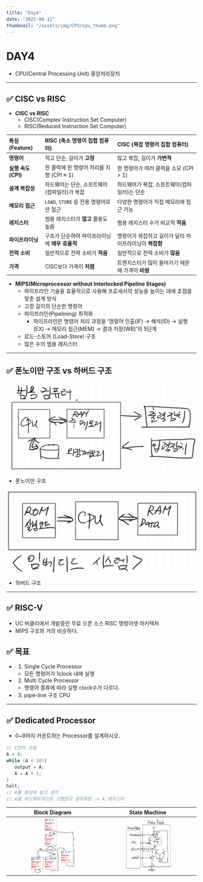 ```yaml
---
title: "Day4"
date: "2025-08-11"
thumbnail: "/assets/img/CPU/cpu_thumb.png"
---
```


# DAY4
- CPU(Central Processing Unit) 중앙처리장치
---

## ✅ CISC vs RISC

- **CISC vs RISC**
   - CISC(Complex Instruction Set Computer)
   - RISC(Reduced Instruction Set Computer)

| 특징 (Feature) | RISC (축소 명령어 집합 컴퓨터) | CISC (복잡 명령어 집합 컴퓨터) |
| :--- | :--- | :--- |
| **명령어** | 적고 단순, 길이가 **고정** | 많고 복잡, 길이가 **가변적** |
| **실행 속도 (CPI)** | 한 클럭에 한 명령어 처리를 지향 (CPI ≈ 1) | 한 명령어가 여러 클럭을 소모 (CPI > 1) |
| **설계 복잡성** | 하드웨어는 단순, 소프트웨어(컴파일러)가 복잡 | 하드웨어가 복잡, 소프트웨어(컴파일러)는 단순 |
| **메모리 접근** | `LOAD`, `STORE` 등 전용 명령어로만 접근 | 다양한 명령어가 직접 메모리에 접근 가능 |
| **레지스터** | 범용 레지스터가 **많고** 활용도 높음 | 범용 레지스터 수가 비교적 **적음** |
| **파이프라이닝** | 구조가 단순하여 파이프라이닝에 **매우 효율적** | 명령어가 복잡하고 길이가 달라 파이프라이닝이 **복잡함** |
| **전력 소비** | 일반적으로 전력 소비가 **적음** | 일반적으로 전력 소비가 **많음** |
| **가격** | CISC보다 가격이 **저렴** | 트랜지스터가 많이 들어가기 때문에 가격이 **비쌈** |

- **MIPS(Microprocessor without Interlocked Pipeline Stages)**
   - 파이프라인 기술을 효율적으로 사용해 프로세서의 성능을 높이는 데에 초점을 맞춘 설계 방식
   - 고정 길이의 단순한 명령어
   - 파이프라인(Pipelining) 최적화
      - 파이프라인은 명령어 처리 과정을 '명령어 인출(IF) → 해석(ID) → 실행(EX) → 메모리 접근(MEM) → 결과 저장(WB)'의 5단계   
   - 로드-스토어 (Load-Store) 구조
   - 많은 수의 범용 레지스터

---

## ✅ 폰노이만 구조 vs 하버드 구조

![alt text](../../../../assets/img/CPU/von.png)

- 폰노이만 구조


![alt text](../../../../assets/img/CPU/har.png)

- 하버드 구조 

---

## ✅ RISC-V

- UC 버클리에서 개발중인 무료 오픈 소스 RISC 명령어셋 아키텍처
- MIPS 구조와 거의 비슷하다.

## ✅ 목표

- 1. Single Cycle Processor
  - 모든 명령어가 1clock 내에 실행 
- 2. Multi Cycle Processor
  - 명령어 종류에 따라 실행 clock수가 다르다.
- 3. pipe-line 구조 CPU

---

## ✅ Dedicated Processor

- 0~9까지 카운트하는 Processor를 설계하시오. 

```c
// C언어 관점
A = 0;
while (A < 10){
   output = A;
   A = A + 1;
}
halt;
// A를 중심에 놓고 생각
// A를 하드웨어적으로 구현한다 생각하면 -> A 레지스터
```

| Block Diagram | State Machine |
| :---: | :---: |
| <img src="/assets/img/CPU/dedicnt2.png" alt="Block Diagram" style="width:50%; object-fit:contain;"> | <img src="/assets/img/CPU/dedicnt.png" alt="State Machine" style="width:50%; object-fit:contain;"> |

